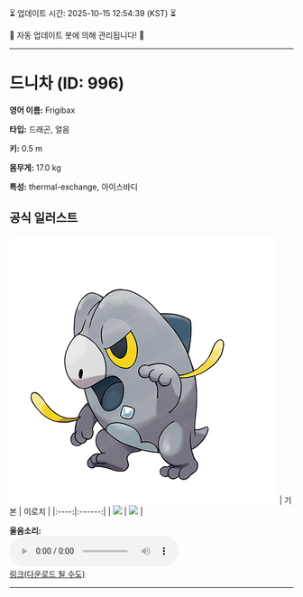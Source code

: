 
⏳ 업데이트 시간: 2025-10-15 12:54:39 (KST) ⏳

🤖 자동 업데이트 봇에 의해 관리됩니다! 🤖

---

# 드니차 (ID: 996)
**영어 이름:** Frigibax

**타입:** 드래곤, 얼음

**키:** 0.5 m

**몸무게:** 17.0 kg

**특성:** thermal-exchange, 아이스바디

## 공식 일러스트
![](https://raw.githubusercontent.com/PokeAPI/sprites/master/sprites/pokemon/other/official-artwork/996.png)
| 기본 | 이로치 |
|:----:|:------:|
| <img src="http://play.pokemonshowdown.com/sprites/ani/frigibax.gif" width="200"> | <img src="http://play.pokemonshowdown.com/sprites/ani-shiny/frigibax.gif" width="200"> |

**울음소리:**<br><audio controls src="https://raw.githubusercontent.com/PokeAPI/cries/main/cries/pokemon/latest/996.ogg"></audio><br> [링크(다운로드 될 수도)](https://raw.githubusercontent.com/PokeAPI/cries/main/cries/pokemon/latest/996.ogg)


---
